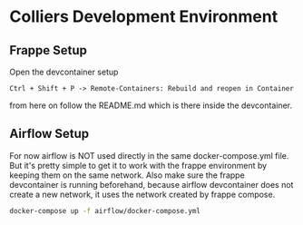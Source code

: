 # Colliers Development Environment

## Frappe Setup

Open the devcontainer setup

`Ctrl + Shift + P -> Remote-Containers: Rebuild and reopen in Container`

from here on follow the README.md which is there inside the devcontainer.

## Airflow Setup

For now airflow is NOT used directly in the same docker-compose.yml file. But it's pretty simple to get it to work with the frappe environment by keeping them on the same network. Also make sure the frappe devcontainer is running beforehand, because airflow devcontainer does not create a new network, it uses the network created by frappe compose.

```bash
docker-compose up -f airflow/docker-compose.yml
```

